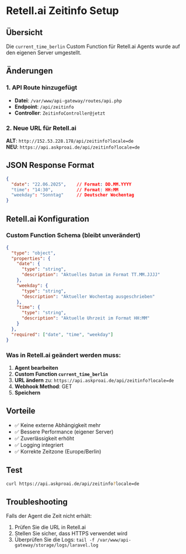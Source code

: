 # Retell.ai Zeitinfo Setup

## Übersicht
Die `current_time_berlin` Custom Function für Retell.ai Agents wurde auf den eigenen Server umgestellt.

## Änderungen

### 1. API Route hinzugefügt
- **Datei**: `/var/www/api-gateway/routes/api.php`
- **Endpoint**: `/api/zeitinfo`
- **Controller**: `ZeitinfoController@jetzt`

### 2. Neue URL für Retell.ai
**ALT**: `http://152.53.228.178/api/zeitinfo?locale=de`  
**NEU**: `https://api.askproai.de/api/zeitinfo?locale=de`

## JSON Response Format
```json
{
  "date": "22.06.2025",    // Format: DD.MM.YYYY
  "time": "14:30",         // Format: HH:MM
  "weekday": "Sonntag"     // Deutscher Wochentag
}
```

## Retell.ai Konfiguration

### Custom Function Schema (bleibt unverändert)
```json
{
  "type": "object",
  "properties": {
    "date": {
      "type": "string",
      "description": "Aktuelles Datum im Format TT.MM.JJJJ"
    },
    "weekday": {
      "type": "string",
      "description": "Aktueller Wochentag ausgeschrieben"
    },
    "time": {
      "type": "string",
      "description": "Aktuelle Uhrzeit im Format HH:MM"
    }
  },
  "required": ["date", "time", "weekday"]
}
```

### Was in Retell.ai geändert werden muss:
1. **Agent bearbeiten**
2. **Custom Function `current_time_berlin`**
3. **URL ändern** zu: `https://api.askproai.de/api/zeitinfo?locale=de`
4. **Webhook Method**: GET
5. **Speichern**

## Vorteile
- ✅ Keine externe Abhängigkeit mehr
- ✅ Bessere Performance (eigener Server)
- ✅ Zuverlässigkeit erhöht
- ✅ Logging integriert
- ✅ Korrekte Zeitzone (Europe/Berlin)

## Test
```bash
curl https://api.askproai.de/api/zeitinfo?locale=de
```

## Troubleshooting
Falls der Agent die Zeit nicht erhält:
1. Prüfen Sie die URL in Retell.ai
2. Stellen Sie sicher, dass HTTPS verwendet wird
3. Überprüfen Sie die Logs: `tail -f /var/www/api-gateway/storage/logs/laravel.log`